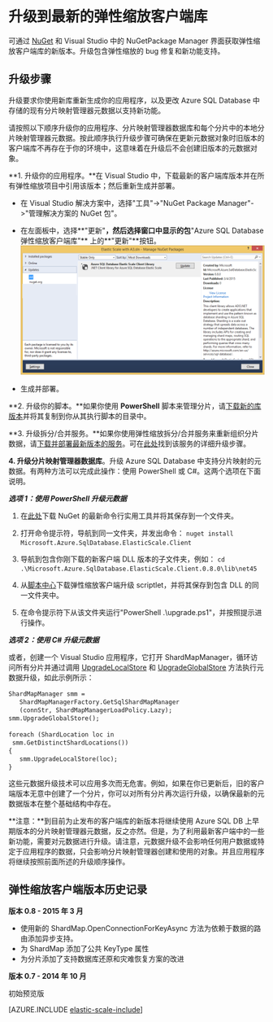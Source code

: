 <properties 
	title="Upgrade to the Latest Elastic Scale Client Library" 
	pageTitle="升级到最新的弹性缩放客户端库" 
	description="使用 PowerShell 和 C# 的升级说明" 
	metaKeywords="sharding,elastic scale, Azure SQL DB sharding" 
	services="sql-database" 
	documentationCenter="" 
	manager="stuarto" 
	authors="stuarto"/>
	
<tags ms.service="sql-database" ms.date="03/05/2015" wacn.date="05/25/2015"/>


# 升级到最新的弹性缩放客户端库

可通过 [NuGet](https://www.nuget.org/packages/Microsoft.Azure.SqlDatabase.ElasticScale.Client) 和 Visual Studio 中的 NuGetPackage Manager 界面获取弹性缩放客户端库的新版本。升级包含弹性缩放的 bug 修复和新功能支持。

## 升级步骤

升级要求你使用新库重新生成你的应用程序，以及更改 Azure SQL Database 中存储的现有分片映射管理器元数据以支持新功能。

请按照以下顺序升级你的应用程序、分片映射管理器数据库和每个分片中的本地分片映射管理器元数据。按此顺序执行升级步骤可确保在更新元数据对象时旧版本的客户端库不再存在于你的环境中，这意味着在升级后不会创建旧版本的元数据对象。   

**1. 升级你的应用程序。**在 Visual Studio 中，下载最新的客户端库版本并在所有弹性缩放项目中引用该版本；然后重新生成并部署。 

 * 在 Visual Studio 解决方案中，选择"工具"->"NuGet Package Manager"->"管理解决方案的 NuGet 包"。 
 * 在左面板中，选择**"更新"**，然后选择窗口中显示的包**"Azure SQL Database 弹性缩放客户端库"** 上的**"更新"**按钮。
	![Upgrade Nuget Pacakges][1]
 
 * 生成并部署。 

**2. 升级你的脚本。**如果你使用 **PowerShell** 脚本来管理分片，请[下载新的库版本](https://www.nuget.org/packages/Microsoft.Azure.SqlDatabase.ElasticScale.Client)并将其复制到你从其执行脚本的目录中。 

**3. 升级拆分/合并服务。**如果你使用弹性缩放拆分/合并服务来重新组织分片数据，请[下载并部署最新版本的服务](https://www.nuget.org/packages/Microsoft.Azure.SqlDatabase.ElasticScale.Service.SplitMerge)。可在[此处](/documentation/articles/sql-database-elastic-scale-overview-split-and-merge)找到该服务的详细升级步骤。 

**4. 升级分片映射管理器数据库**。升级 Azure SQL Database 中支持分片映射的元数据。有两种方法可以完成此操作：使用 PowerShell 或 C#。这两个选项在下面说明。

***选项 1：使用 PowerShell 升级元数据***

1. 在[此处](http://nuget.org/nuget.exe)下载 NuGet 的最新命令行实用工具并将其保存到一个文件夹。 

2. 打开命令提示符，导航到同一文件夹，并发出命令：
`nuget install Microsoft.Azure.SqlDatabase.ElasticScale.Client`

3. 导航到包含你刚下载的新客户端 DLL 版本的子文件夹，例如：
`cd .\Microsoft.Azure.SqlDatabase.ElasticScale.Client.0.8.0\lib\net45`

4. 从[脚本中心](http://go.microsoft.com/?linkid=9876343)下载弹性缩放客户端升级 scriptlet，并将其保存到包含 DLL 的同一文件夹中。

5. 在命令提示符下从该文件夹运行"PowerShell .\upgrade.ps1"，并按照提示进行操作。
 
***选项 2：使用 C# 升级元数据***

或者，创建一个 Visual Studio 应用程序，它打开 ShardMapManager，循环访问所有分片并通过调用 [UpgradeLocalStore](https://msdn.microsoft.com/zh-CN/library/azure/microsoft.azure.sqldatabase.elasticscale.shardmanagement.shardmapmanager.upgradelocalstore.aspx) 和 [UpgradeGlobalStore](https://msdn.microsoft.com/zh-CN/library/azure/microsoft.azure.sqldatabase.elasticscale.shardmanagement.shardmapmanager.upgradeglobalstore.aspx) 方法执行元数据升级，如此示例所示： 

	ShardMapManager smm =
	   ShardMapManagerFactory.GetSqlShardMapManager
	   (connStr, ShardMapManagerLoadPolicy.Lazy); 
	smm.UpgradeGlobalStore(); 
	
	foreach (ShardLocation loc in
	 smm.GetDistinctShardLocations()) 
	{   
	   smm.UpgradeLocalStore(loc); 
	} 

这些元数据升级技术可以应用多次而无危害。例如，如果在你已更新后，旧的客户端版本无意中创建了一个分片，你可以对所有分片再次运行升级，以确保最新的元数据版本在整个基础结构中存在。 

**注意：**到目前为止发布的客户端库的新版本将继续使用 Azure SQL DB 上早期版本的分片映射管理器元数据，反之亦然。但是，为了利用最新客户端中的一些新功能，需要对元数据进行升级。请注意，元数据升级不会影响任何用户数据或特定于应用程序的数据，只会影响分片映射管理器创建和使用的对象。并且应用程序将继续按照前面所述的升级顺序操作。

## 弹性缩放客户端版本历史记录 

**版本 0.8 - 2015 年 3 月**

* 使用新的 ShardMap.OpenConnectionForKeyAsync 方法为依赖于数据的路由添加异步支持。 
* 为 ShardMap 添加了公共 KeyType 属性 
* 为分片添加了支持数据库还原和灾难恢复方案的改进 

**版本 0.7 - 2014 年 10 月**

初始预览版 


[AZURE.INCLUDE [elastic-scale-include](/documentation/articles/includes/elastic-scale-include)]  


<!--Image references-->
[1]:./media/sql-database-elastic-scale-upgrade-client-library/nuget-upgrade.png

<!--HONumber=55-->